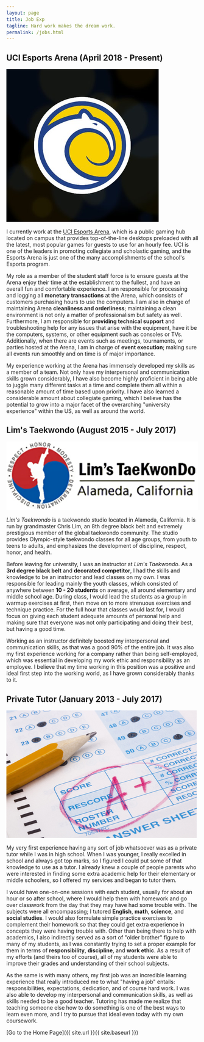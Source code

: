 ```yaml
---
layout: page
title: Job Exp
tagline: Hard work makes the dream work.
permalink: /jobs.html
---
```


## UCI Esports Arena (April 2018 - Present)
![UCI Esports](assets/pictures/UCI_Esports.jpg)

I currently work at the [UCI Esports Arena](https://esports.uci.edu/arena/), which is a public gaming hub located on campus that provides top-of-the-line desktops preloaded with all the latest, most popular games for guests to use for an hourly fee. UCI is one of the leaders in promoting collegiate and scholastic gaming, and the Esports Arena is just one of the many accomplishments of the school's Esports program.

My role as a member of the student staff force is to ensure guests at the Arena enjoy their time at the establishment to the fullest, and have an overall fun and comfortable experience. I am responsible for processing and logging all **monetary transactions** at the Arena, which consists of customers purchasing hours to use the computers. I am also in charge of maintaining Arena **cleanliness and orderliness**; maintaining a clean environment is not only a matter of professionalism but safety as well. Furthermore, I am responsible for **providing technical support** and troubleshooting help for any issues that arise with the equipment, have it be the computers, systems, or other equipment such as consoles or TVs. Additionally, when there are events such as meetings, tournaments, or parties hosted at the Arena, I am in charge of **event execution**; making sure all events run smoothly and on time is of major importance.

My experience working at the Arena has immensely developed my skills as a member of a team. Not only have my interpersonal and communication skills grown considerably, I have also become highly proficient in being able to juggle many different tasks at a time and complete them all within a reasonable amount of time based upon priority. I have also learned a considerable amount about collegiate gaming, which I believe has the potential to grow into a major facet of the overarching "university experience" within the US, as well as around the world.


## Lim's Taekwondo (August 2015 - July 2017)
![Lim's TKD](assets/pictures/Lim's_TKD.png)

*Lim's Taekwondo* is a taekwondo studio located in Alameda, California. It is run by grandmaster Chris Lim, an 8th degree black belt and extremely prestigious member of the global taekwondo community. The studio provides Olympic-style taekwondo classes for all age groups, from youth to teens to adults, and emphasizes the development of discipline, respect, honor, and health.

Before leaving for university, I was an instructor at *Lim's Taekwondo*. As a **3rd degree black belt** and **decorated competitor**, I had the skills and knowledge to be an instructor and lead classes on my own. I was responsible for leading mainly the youth classes, which consisted of anywhere between **10 - 20 students** on average, all around elementary and middle school age. During class, I would lead the students as a group in warmup exercises at first, then move on to more strenuous exercises and technique practice. For the full hour that classes would last for, I would focus on giving each student adequate amounts of personal help and making sure that everyone was not only participating and doing their best, but having a good time.

Working as an instructor definitely boosted my interpersonal and communication skills, as that was a good 90% of the entire job. It was also my first experience working for a company rather than being self-employed, which was essential in developing my work ethic and responsibility as an employee. I believe that my time working in this position was a positive and ideal first step into the working world, as I have grown considerably thanks to it.


## Private Tutor (January 2013 - July 2017)
![Tutor](assets/pictures/Good-Grades.jpg)

My very first experience having any sort of job whatsoever was as a private tutor while I was in high school. When I was younger, I really excelled in school and always got top marks, so I figured I could put some of that knowledge to use as a tutor. I already knew a couple of people parents who were interested in finding some extra academic help for their elementary or middle schoolers, so I offered my services and began to tutor them.

I would have one-on-one sessions with each student, usually for about an hour or so after school, where I would help them with homework and go over classwork from the day that they may have had some trouble with. The subjects were all encompassing; I tutored **English**, **math**, **science**, and **social studies**. I would also formulate simple practice exercises to complement their homework so that they could get extra experience in concepts they were having trouble with. Other than being there to help with academics, I also indirectly served as a sort of "older brother" figure to many of my students, as I was constantly trying to set a proper example for them in terms of **responsibility**, **discipline**, and **work ethic**. As a result of my efforts (and theirs too of course), all of my students were able to improve their grades and understanding of their school subjects.

As the same is with many others, my first job was an incredible learning experience that really introduced me to what "having a job" entails: responsibilities, expectations, dedication, and of course hard work. I was also able to develop my interpersonal and communication skills, as well as skills needed to be a good teacher. Tutoring has made me realize that teaching someone else how to do something is one of the best ways to learn even more, and I try to pursue that ideal even today with my own coursework.


[Go to the Home Page]({{ site.url }}{{ site.baseurl }})
